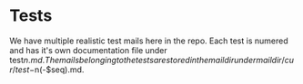 # Tests

We have multiple realistic test mails here in the repo. Each test is numered and has it's own documentation file under test$n.md. The mails belonging to the tests are stored in the maildir under maildir/cur/test-$n(-$seq).md.
